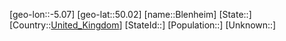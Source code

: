 ﻿---
location: [50.02,-5.07]
type: City
tags:
- geo/City


SpocWebEntityId: 29232
isDeleted: false
confidential: public

---
[geo-lon::-5.07]
[geo-lat::50.02]
[name::Blenheim]
[State::]
[Country::[United_Kingdom](geo/Continent/Europe/United_Kingdom.md)]
[StateId::]
[Population::]
[Unknown::]

